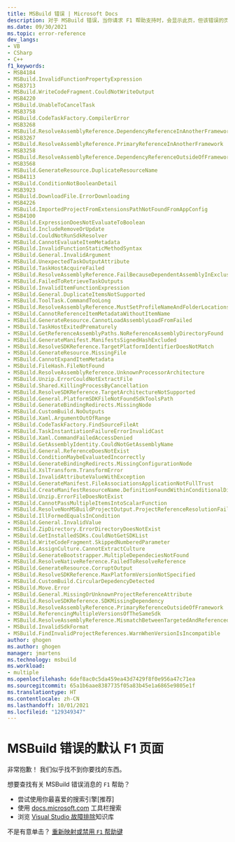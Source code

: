 ```yaml
---
title: MSBuild 错误 | Microsoft Docs
description: 对于 MSBuild 错误，当你请求 F1 帮助支持时，会显示此页，但该错误的页面不存在。
ms.date: 09/30/2021
ms.topic: error-reference
dev_langs:
- VB
- CSharp
- C++
f1_keywords:
- MSB4184
- MSBuild.InvalidFunctionPropertyExpression
- MSB3713
- MSBuild.WriteCodeFragment.CouldNotWriteOutput
- MSB4220
- MSBuild.UnableToCancelTask
- MSB3758
- MSBuild.CodeTaskFactory.CompilerError
- MSB3268
- MSBuild.ResolveAssemblyReference.DependencyReferenceInAnotherFramework
- MSB3267
- MSBuild.ResolveAssemblyReference.PrimaryReferenceInAnotherFramework
- MSB3258
- MSBuild.ResolveAssemblyReference.DependencyReferenceOutsideOfFramework
- MSB3568
- MSBuild.GenerateResource.DuplicateResourceName
- MSB4113
- MSBuild.ConditionNotBooleanDetail
- MSB3923
- MSBuild.DownloadFile.ErrorDownloading
- MSB4226
- MSBuild.ImportedProjectFromExtensionsPathNotFoundFromAppConfig
- MSB4100
- MSBuild.ExpressionDoesNotEvaluateToBoolean
- MSBuild.IncludeRemoveOrUpdate
- MSBuild.CouldNotRunSdkResolver
- MSBuild.CannotEvaluateItemMetadata
- MSBuild.InvalidFunctionStaticMethodSyntax
- MSBuild.General.InvalidArgument
- MSBuild.UnexpectedTaskOutputAttribute
- MSBuild.TaskHostAcquireFailed
- MSBuild.ResolveAssemblyReference.FailBecauseDependentAssemblyInExclusionList
- MSBuild.FailedToRetrieveTaskOutputs
- MSBuild.InvalidItemFunctionExpression
- MSBuild.General.DuplicateItemsNotSupported
- MSBuild.ToolTask.CommandTooLong
- MSBuild.ResolveAssemblyReference.MustSetProfileNameAndFolderLocations
- MSBuild.CannotReferenceItemMetadataWithoutItemName
- MSBuild.GenerateResource.CannotLoadAssemblyLoadFromFailed
- MSBuild.TaskHostExitedPrematurely
- MSBuild.GetReferenceAssemblyPaths.NoReferenceAssemblyDirectoryFound
- MSBuild.GenerateManifest.ManifestsSignedHashExcluded
- MSBuild.ResolveSDKReference.TargetPlatformIdentifierDoesNotMatch
- MSBuild.GenerateResource.MissingFile
- MSBuild.CannotExpandItemMetadata
- MSBuild.FileHash.FileNotFound
- MSBuild.ResolveAssemblyReference.UnknownProcessorArchitecture
- MSBuild.Unzip.ErrorCouldNotExtractFile
- MSBuild.Shared.KillingProcessByCancellation
- MSBuild.ResolveSDKReference.TargetArchitectureNotSupported
- MSBuild.General.PlatformSDKFileNotFoundSdkToolsPath
- MSBuild.GenerateBindingRedirects.MissingNode
- MSBuild.CustomBuild.NoOutputs
- MSBuild.Xaml.ArgumentOutOfRange
- MSBuild.CodeTaskFactory.FindSourceFileAt
- MSBuild.TaskInstantiationFailureErrorInvalidCast
- MSBuild.Xaml.CommandFailedAccessDenied
- MSBuild.GetAssemblyIdentity.CouldNotGetAssemblyName
- MSBuild.General.ReferenceDoesNotExist
- MSBuild.ConditionMaybeEvaluatedIncorrectly
- MSBuild.GenerateBindingRedirects.MissingConfigurationNode
- MSBuild.XslTransform.TransformError
- MSBuild.InvalidAttributeValueWithException
- MSBuild.GenerateManifest.FileAssociationsApplicationNotFullTrust
- MSBuild.CreateManifestResourceName.DefinitionFoundWithinConditionalDirective
- MSBuild.Unzip.ErrorFileDoesNotExist
- MSBuild.CannotPassMultipleItemsIntoScalarFunction
- MSBuild.ResolveNonMSBuildProjectOutput.ProjectReferenceResolutionFailure
- MSBuild.IllFormedEqualsInCondition
- MSBuild.General.InvalidValue
- MSBuild.ZipDirectory.ErrorDirectoryDoesNotExist
- MSBuild.GetInstalledSDKs.CouldNotGetSDKList
- MSBuild.WriteCodeFragment.SkippedNumberedParameter
- MSBuild.AssignCulture.CannotExtractCulture
- MSBuild.GenerateBootstrapper.MultipleDependeciesNotFound
- MSBuild.ResolveNativeReference.FailedToResolveReference
- MSBuild.GenerateResource.CorruptOutput
- MSBuild.ResolveSDKReference.MaxPlatformVersionNotSpecified
- MSBuild.CustomBuild.CircularDepedencyDetected
- MSBuild.Move.Error
- MSBuild.General.MissingOrUnknownProjectReferenceAttribute
- MSBuild.ResolveSDKReference.SDKMissingDependency
- MSBuild.ResolveAssemblyReference.PrimaryReferenceOutsideOfFramework
- MSBuild.ReferencingMultipleVersionsOfTheSameSdk
- MSBuild.ResolveAssemblyReference.MismatchBetweenTargetedAndReferencedArchOfImplementation
- MSBuild.InvalidSdkFormat
- MSBuild.FindInvalidProjectReferences.WarnWhenVersionIsIncompatible
author: ghogen
ms.author: ghogen
manager: jmartens
ms.technology: msbuild
ms.workload:
- multiple
ms.openlocfilehash: 6def8ac0c5da459ea43d7429f8f0e956a47c71ea
ms.sourcegitcommit: 65a1b6aae8387735f05a83b45e1a6865e9805e1f
ms.translationtype: HT
ms.contentlocale: zh-CN
ms.lasthandoff: 10/01/2021
ms.locfileid: "129349347"
---
```

# <a name="default-f1-page-for-msbuild-errors"></a>MSBuild 错误的默认 F1 页面

非常抱歉！ 我们似乎找不到你要找的东西。

想要查找有关 MSBuild 错误消息的 `F1` 帮助？
- 尝试使用你最喜爱的搜索引擎[推荐]
- 使用 [docs.microsoft.com](/) 工具栏搜索 
- 浏览 [Visual Studio 故障排除](/troubleshoot/visualstudio/welcome-visual-studio/)知识库

不是有意单击？ [重新映射或禁用 `F1` 帮助键](../ide/not-in-toc/change-f1-help-key.md)
